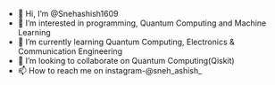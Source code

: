 - 👋 Hi, I’m @Snehashish1609
- 👀 I’m interested in programming, Quantum Computing and Machine Learning
- 🌱 I’m currently learning Quantum Computing, Electronics & Communication Engineering
- 💞️ I’m looking to collaborate on Quantum Computing(Qiskit)
- 📫 How to reach me on instagram-@sneh_ashish_

<!---
Snehashish1609/Snehashish1609 is a ✨ special ✨ repository because its `README.md` (this file) appears on your GitHub profile.
You can click the Preview link to take a look at your changes.
--->
